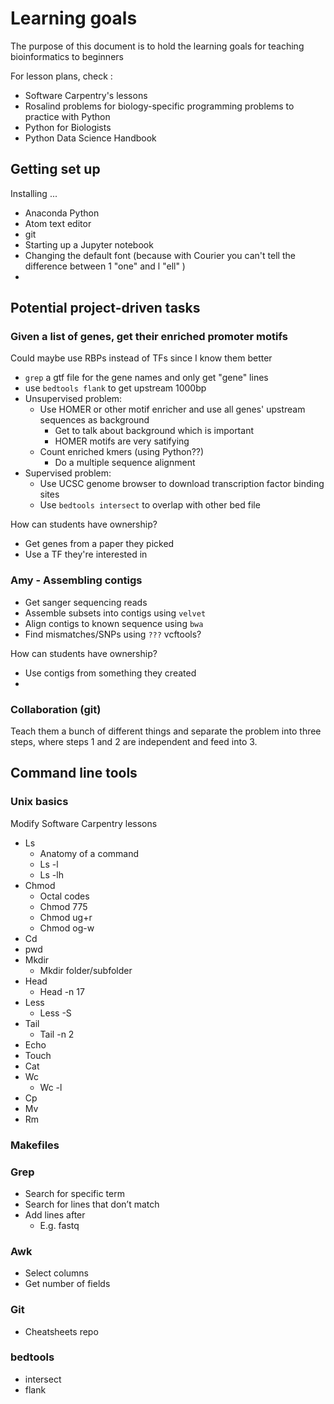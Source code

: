 # Learning goals

The purpose of this document is to hold the learning goals for teaching
bioinformatics to beginners

For lesson plans, check :

- Software Carpentry's lessons
- Rosalind problems for biology-specific programming problems to practice with Python
- Python for Biologists
- Python Data Science Handbook


[TOC]: # "Table of contents"



## Getting set up

Installing ...

- Anaconda Python
- Atom text editor
- git
- Starting up a Jupyter notebook
- Changing the default font (because with Courier you can't tell the difference
  between 1 "one" and l "ell" )
- 

## Potential project-driven tasks


### Given a list of genes, get their enriched promoter motifs

Could maybe use RBPs instead of TFs since I know them better

- `grep` a gtf file for the gene names and only get "gene" lines
- use `bedtools flank` to get upstream 1000bp
- Unsupervised problem:
  - Use HOMER or other motif enricher and use all genes' upstream sequences as background
    - Get to talk about background which is important
    - HOMER motifs are very satifying
  - Count enriched kmers (using Python??)
    - Do a multiple sequence alignment
- Supervised problem:
    - Use UCSC genome browser to download transcription
  factor binding sites
    - Use `bedtools intersect` to overlap with other bed file


How can students have ownership?

- Get genes from a paper they picked
- Use a TF they're interested in

### Amy - Assembling contigs

- Get sanger sequencing reads
- Assemble subsets into contigs using `velvet`
- Align contigs to known sequence using `bwa`
- Find mismatches/SNPs using `???` vcftools?

How can students have ownership?

- Use contigs from something they created
- 


### Collaboration (git)

Teach them a bunch of different things and separate the problem into three
steps, where steps 1 and 2 are independent and feed into 3.

## Command line tools


### Unix basics
Modify Software Carpentry lessons

- Ls
    - Anatomy of a command
    - Ls -l
    - Ls -lh
- Chmod
    - Octal codes
    - Chmod 775
    - Chmod ug+r
    - Chmod og-w
- Cd
- pwd
- Mkdir
    - Mkdir folder/subfolder
- Head
    - Head -n 17
- Less
    - Less -S
- Tail
    - Tail -n 2
- Echo
- Touch
- Cat
- Wc
    - Wc -l
- Cp
- Mv
- Rm

### Makefiles


### Grep
- Search for specific term
- Search for lines that don’t match
- Add lines after
    - E.g. fastq

### Awk
- Select columns
- Get number of fields

### Git

- Cheatsheets repo

### bedtools

- intersect
- flank

